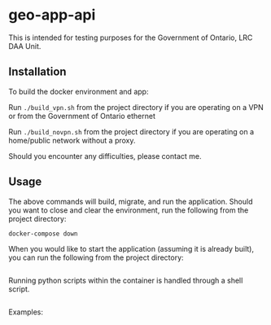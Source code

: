 # geo-app-api

This is intended for testing purposes for the Government of Ontario, LRC DAA Unit.

## Installation
To build the docker environment and app:

Run ```./build_vpn.sh``` from the project directory if you are operating on a VPN or from the Government of Ontario ethernet

Run ```./build_novpn.sh``` from the project directory if you are operating on a home/public network without a proxy.

Should you encounter any difficulties, please contact me.

## Usage

The above commands will build, migrate, and run the application. Should you want to close and clear the environment, run the following from the project directory:

```docker-compose down```

When you would like to start the application (assuming it is already built), you can run the following from the project directory:

```./run.sh
```

Running python scripts within the container is handled through a shell script.

```./cmd.sh 'YOUR ARGUMENT HERE'
```
Examples:

```./cmd.sh 'python manage.py migrations'
```


